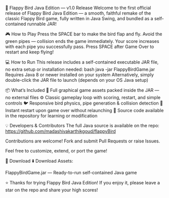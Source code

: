 🚀 Flappy Bird Java Edition — v1.0 Release
Welcome to the first official release of Flappy Bird Java Edition — a smooth, faithful remake of the classic Flappy Bird game, fully written in Java Swing, and bundled as a self-contained runnable JAR!

🎮 How to Play
Press the SPACE bar to make the bird flap and fly.
Avoid the green pipes — collision ends the game immediately.
Your score increases with each pipe you successfully pass.
Press SPACE after Game Over to restart and keep flying!

💻 How to Run
This release includes a self-contained executable JAR file, no extra setup or installation needed:
bash
java -jar FlappyBirdGame.jar
Requires Java 8 or newer installed on your system
Alternatively, simply double-click the JAR file to launch (depends on your OS Java setup)

📦 What’s Included
🎨 Full graphical game assets packed inside the JAR — no external files
⚙️ Classic gameplay loop with scoring, restart, and simple controls
🐦 Responsive bird physics, pipe generation & collision detection
🔄 Instant restart upon game over without relaunching
🧰 Source code available in the repository for learning or modification

💡 Developers & Contributors
The full Java source is available on the repo:
https://github.com/madashivakarthikgoud/flappyBird

Contributions are welcome! Fork and submit Pull Requests or raise Issues.

Feel free to customize, extend, or port the game!

🔗 Download
⬇️ Download Assets:

FlappyBirdGame.jar — Ready-to-run self-contained Java game

⭐ Thanks for trying Flappy Bird Java Edition! If you enjoy it, please leave a star on the repo and share your high scores!
